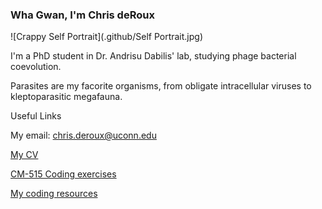 ### Wha Gwan, I'm Chris deRoux

![Crappy Self Portrait](.github/Self Portrait.jpg)

I'm a PhD student in Dr. Andrisu Dabilis' lab, studying phage bacterial coevolution. 

Parasites are my facorite organisms, from obligate intracellular viruses to kleptoparasitic megafauna. 

Useful Links

My email: chris.deroux@uconn.edu

[My CV](https://github.com/cderoux/cderoux/blob/main/Chris%20deRoux%20CV.docx)

[CM-515 Coding exercises](https://github.com/cderoux/CM515-course-2024)

[My coding resources](https://github.com/cderoux/my-resources)


<!--
**cderoux/cderoux** is a ✨ _special_ ✨ repository because its `README.md` (this file) appears on your GitHub profile.

Here are some ideas to get you started:

- 🔭 I’m currently working on ...
- 🌱 I’m currently learning ...
- 👯 I’m looking to collaborate on ...
- 🤔 I’m looking for help with ...
- 💬 Ask me about ...
- 📫 How to reach me: ...
- 😄 Pronouns: ...
- ⚡ Fun fact: ...
-->
